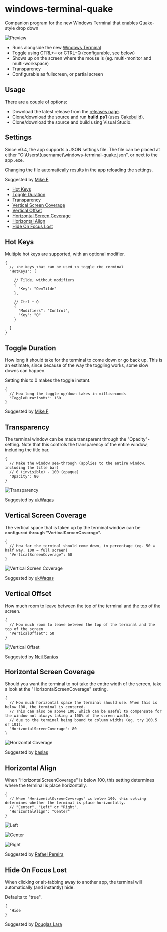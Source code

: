 
# windows-terminal-quake
Companion program for the new Windows Terminal that enables Quake-style drop down

![Preview](https://files.flyingpie.nl/windows-terminal-quake/main.gif)

- Runs alongside the new [Windows Terminal](https://github.com/microsoft/terminal)
- Toggle using CTRL+~ or CTRL+Q (configurable, see below)
- Shows up on the screen where the mouse is (eg. multi-monitor and multi-workspace)
- Transparency
- Configurable as fullscreen, or partial screen

## Usage
There are a couple of options:

- Download the latest release from the [releases page](https://github.com/flyingpie/windows-terminal-quake/releases).
- Clone/download the source and run **build.ps1** (uses [Cakebuild](https://cakebuild.net/)).
- Clone/download the source and build using Visual Studio.

## Settings
Since v0.4, the app supports a JSON settings file.
The file can be placed at either "C:\\Users\\(username)\\windows-terminal-quake.json", or next to the app .exe.

Changing the file automatically results in the app reloading the settings.

Suggested by [Mike F](https://github.com/mikef-nl)

- [Hot Keys](#hot-keys)
- [Toggle Duration](#toggle-duration)
- [Transparency](#transparency)
- [Vertical Screen Coverage](#vertical-screen-coverage)
- [Vertical Offset](#vertical-offset)
- [Horizontal Screen Coverage](#horizontal-screen-coverage)
- [Horizontal Align](#horizontal-align)
- [Hide On Focus Lost](#hide-on-focus-lost)

## Hot Keys
Multiple hot keys are supported, with an optional modifier.

```jsonc
{
  // The keys that can be used to toggle the terminal
  "HotKeys": [

    // Tilde, without modifiers
    {
      "Key": "OemTilde"
    },

    // Ctrl + Q
    {
      "Modifiers": "Control",
      "Key": "Q"
    }

  ]
}
```

## Toggle Duration
How long it should take for the terminal to come down or go back up.
This is an estimate, since because of the way the toggling works, some slow downs can happen.

Setting this to 0 makes the toggle instant.

```jsonc
{
  // How long the toggle up/down takes in milliseconds
  "ToggleDurationMs": 150
}
```

Suggested by [Mike F](https://github.com/mikef-nl)

## Transparency
The terminal window can be made transparent through the "Opacity"-setting.
Note that this controls the transparency of the entire window, including the title bar.

```jsonc
{
  // Make the window see-through (applies to the entire window, including the title bar)
  // 0 (invisible) - 100 (opaque)
  "Opacity": 80
}
```

![Transparency](https://files.flyingpie.nl/windows-terminal-quake/transparency.png)

Suggested by [ukWaqas](https://github.com/ukWaqas)

## Vertical Screen Coverage
The vertical space that is taken up by the terminal window can be configured through "VerticalScreenCoverage".

```jsonc
{
  // How far the terminal should come down, in percentage (eg. 50 = half way, 100 = full screen)
  "VerticalScreenCoverage": 60
}
```

![Vertical Screen Coverage](https://files.flyingpie.nl/windows-terminal-quake/vertical-coverage.png)

Suggested by [ukWaqas](https://github.com/ukWaqas)

## Vertical Offset
How much room to leave between the top of the terminal and the top of the screen.

```jsonc
{
  // How much room to leave between the top of the terminal and the top of the screen
  "VerticalOffset": 50
}
```

![Vertical Offset](https://user-images.githubusercontent.com/1295673/95657244-b9894f80-0b13-11eb-97d5-3f984f4de912.png)

Suggested by [Neil Santos](https://github.com/nlsantos)

## Horizontal Screen Coverage
Should you want the terminal to not take the entire width of the screen, take a look at the "HorizontalScreenCoverage" setting.

```jsonc
{
  // How much horizontal space the terminal should use. When this is below 100, the terminal is centered.
  // This can also be above 100, which can be useful to compensate for the window not always taking a 100% of the screen width,
  // due to the terminal being bound to column widths (eg. try 100.5 or 101).
  "HorizontalScreenCoverage": 80
}
```

![Horizontal Coverage](https://files.flyingpie.nl/windows-terminal-quake/horizontal-coverage.png)

Suggested by [baslas](https://github.com/baslas)

## Horizontal Align
When "HorizontalScreenCoverage" is below 100, this setting determines where the terminal is place horizontally.

```jsonc
{
  // When "HorizontalScreenCoverage" is below 100, this setting determines whether the terminal is place horizontally.
  // "Center", "Left" or "Right".
  "HorizontalAlign": "Center"
}
```

![Left](https://user-images.githubusercontent.com/1295673/95656847-467ed980-0b11-11eb-87a4-2bff809c30d0.png)

![Center](https://user-images.githubusercontent.com/1295673/95656889-8645c100-0b11-11eb-8310-c829f41e76bc.png)

![Right](https://user-images.githubusercontent.com/1295673/95656866-6d3d1000-0b11-11eb-9680-cb67d1c5cc6c.png)

Suggested by [Rafael Pereira](https://github.com/bsides)

## Hide On Focus Lost
When clicking or alt-tabbing away to another app, the terminal will automatically (and instantly) hide.

Defaults to "true".

```jsonc
{
  "Hide
}
```

Suggested by [Douglas Lara](https://github.com/douglara)
